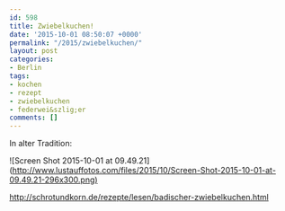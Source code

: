 ```yaml
---
id: 598
title: Zwiebelkuchen!
date: '2015-10-01 08:50:07 +0000'
permalink: "/2015/zwiebelkuchen/"
layout: post
categories:
- Berlin
tags:
- kochen
- rezept
- zwiebelkuchen
- federwei&szlig;er
comments: []
---
```

In alter Tradition:

![Screen Shot 2015-10-01 at 09.49.21](<http://www.lustauffotos.com/files/2015/10/Screen-Shot-2015-10-01-at-09.49.21-296x300.png)>

<http://schrotundkorn.de/rezepte/lesen/badischer-zwiebelkuchen.html>